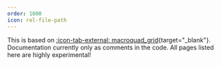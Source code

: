 ```yaml
---
order: 1000
icon: rel-file-path
---
```


This is based on [:icon-tab-external: macroquad_grid](https://github.com/TheDinner22/macroquad_grid){target="_blank"}.
Documentation currently only as comments in the code.
All pages listed here are highly experimental!